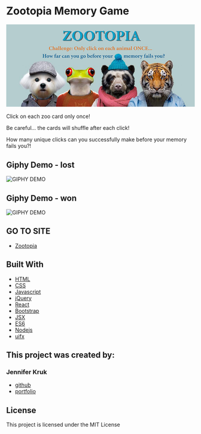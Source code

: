 # Zootopia Memory Game

![ZOO](./src/images/zooHeader.jpg)

Click on each zoo card only once! 

Be careful... the cards will shuffle after each click!

How many unique clicks can you successfully make before your memory fails you?!

## Giphy Demo - lost
![GIPHY DEMO](./public/lost.gif)

## Giphy Demo - won
![GIPHY DEMO](./public/won.gif)

## GO TO SITE

* [Zootopia](https://jenkruk.github.io/zootopia/)

## Built With

* [HTML](https://developer.mozilla.org/en-US/docs/Web/HTML)
* [CSS](https://developer.mozilla.org/en-US/docs/Web/CSS)
* [Javascript](https://developer.mozilla.org/en-US/docs/Web/JavaScript)
* [jQuery](https://developer.mozilla.org/en-US/docs/Glossary/jQuery)
* [React](https://developer.mozilla.org/en-US/docs/Learn/Tools_and_testing/Client-side_JavaScript_frameworks/React_getting_started)
* [Bootstrap](https://getbootstrap.com/)
* [JSX](https://reactjs.org/docs/introducing-jsx.html)
* [ES6](https://developer.mozilla.org/en-US/docs/Archive/Web/JavaScript/New_in_JavaScript/ECMAScript_2015_support_in_Mozilla)
* [Nodejs](https://nodejs.org/en/about/)
* [uifx](https://www.npmjs.com/package/uifx)

## This project was created by:
  ### Jennifer Kruk
* [github](https://github.com/jenkruk)
* [portfolio](https://jenkruk.github.io/Portfolio/)

## License

This project is licensed under the MIT License
